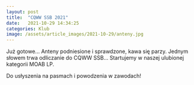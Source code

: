 ```yaml
---
layout: post
title:  "CQWW SSB 2021"
date:   2021-10-29 14:34:25
categories: Klub
image: /assets/article_images/2021-10-29/anteny.jpg
---
```


Już gotowe... Anteny podniesione i sprawdzone, kawa się parzy. Jednym słowem trwa odliczanie do CQWW SSB... Startujemy w
naszej ulubionej kategorii MOAB LP.

Do usłyszenia na pasmach i powodzenia w zawodach!
